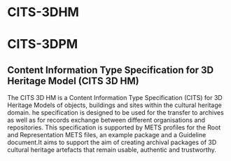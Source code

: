 # CITS-3DHM
# CITS-3DPM
## Content Information Type Specification for 3D Heritage Model (CITS 3D HM) ##
The CITS 3D HM is a Content Information Type Specification (CITS) for 3D Heritage Models of objects, buildings and sites within the cultural heritage domain. he specification is designed to be used for the transfer to archives as well as for records exchange between different organisations and repositories. This specification is supported by METS profiles for the Root and Representation METS files, an example package and a Guideline document.It aims to support the aim of creating archival packages of 3D cultural heritage artefacts that remain usable, authentic and trustworthy.
